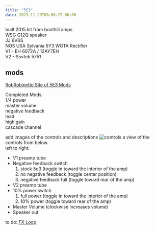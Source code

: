 ```yaml
---
title: "5E3"
date: 2023-11-29T08:06:27-06:00
---
```


built 2015
kit from boothill amps   
WSG G12Q speaker  
JJ 6V6S   
NOS USA Sylvania 5Y3 WGTA Rectifier  
V1 - EH 6072A / 12AY7EH  
V2 - Sovtek 5751  

## mods
[RobRobinette Site of 5E3 Mods](https://robrobinette.com/5e3_Modifications.htm)  

Completed Mods:  
1/4 power  
master volume  
negative feedback   
lead  
high gain  
cascade channel  

add images of the controls and descriptions
![controls](../img/5e3-mod-controls.jpg)
a view of the controls from below.  
left to right:
- V1 preamp tube
- Negative feedback switch
  1. stock 5e3 (toggle in toward the interior of the amp)
  2. no negative feedback (toggle center position)
  3. negative feedback full (toggle toward rear of the amp)
- V2 preamp tube
- 10% power switch
  1. full power (toggle in toward the interior of the amp)
  2. 10% power (toggle toward rear of the amp)
- Master Volume (clockwise increases volume)
- Speaker out

to do:
[FX Loop](https://robrobinette.com/5e3_Modifications.htm#FX_Loop)  

